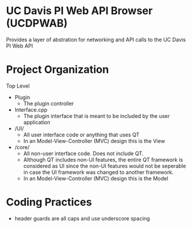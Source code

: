 # UC Davis PI Web API Browser (UCDPWAB)
Provides a layer of abstration for networking and API calls to the UC Davis PI Web API

# Project Organization
Top Level
* Plugin
  * The plugin controller
* Interface.cpp
  * The plugin interface that is meant to be included by the user application
* /UI/
  * All user interface code or anything that uses QT
  * In an Model-View-Controller (MVC) design this is the View
* /core/
  * All non-user interface code. Does not include QT.
  * Although QT includes non-UI features, the entire QT framework is considered as UI since the non-UI features would not be seperable in case the UI framework was changed to another framework.
  * In an Model-View-Controller (MVC) design this is the Model


# Coding Practices
* header guards are all caps and use underscore spacing
